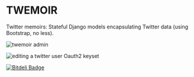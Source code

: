 TWEMOIR
=======

Twitter memoirs: Stateful Django models encapsulating Twitter data (using Bootstrap, no less).

![twemoir admin](http://i.imgur.com/MCPMY.jpg)

![editing a twitter user Oauth2 keyset](http://i.imgur.com/wPMwE.jpg)


[![Bitdeli Badge](https://d2weczhvl823v0.cloudfront.net/fish2000/django-twemoir/trend.png)](https://bitdeli.com/free "Bitdeli Badge")

